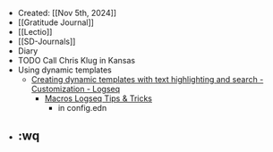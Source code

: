 - Created: [[Nov 5th, 2024]]
- [[Gratitude Journal]]
- [[Lectio]]
- [[SD-Journals]]
- Diary
- TODO Call Chris Klug in Kansas
- Using dynamic templates
	- [Creating dynamic templates with text highlighting and search - Customization - Logseq](https://discuss.logseq.com/t/creating-dynamic-templates-with-text-highlighting-and-search/26558)
		- [Macros  Logseq Tips & Tricks](https://unofficial-logseq-docs.gitbook.io/unofficial-logseq-docs/intermediate-to-advance-features/macros)
			- in config.edn
- :wq
	-